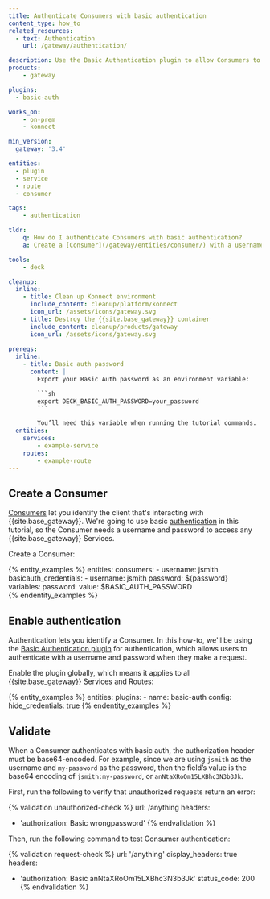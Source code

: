 ```yaml
---
title: Authenticate Consumers with basic authentication
content_type: how_to
related_resources:
  - text: Authentication
    url: /gateway/authentication/

description: Use the Basic Authentication plugin to allow Consumers to authenticate with a username and password.
products:
    - gateway

plugins:
  - basic-auth

works_on:
    - on-prem
    - konnect

min_version:
  gateway: '3.4'

entities: 
  - plugin
  - service
  - route
  - consumer

tags:
    - authentication

tldr:
    q: How do I authenticate Consumers with basic authentication?
    a: Create a [Consumer](/gateway/entities/consumer/) with a username and password in the `basicauth_credentials` configuration. Enable the [Basic Authentication plugin](/plugins/basic-auth/) globally, and authenticate with the base64-encoded Consumer credentials.

tools:
    - deck

cleanup:
  inline:
    - title: Clean up Konnect environment
      include_content: cleanup/platform/konnect
      icon_url: /assets/icons/gateway.svg
    - title: Destroy the {{site.base_gateway}} container
      include_content: cleanup/products/gateway
      icon_url: /assets/icons/gateway.svg
      
prereqs:
  inline:
    - title: Basic auth password
      content: |
        Export your Basic Auth password as an environment variable:

        ```sh
        export DECK_BASIC_AUTH_PASSWORD=your_password
        ```

        You’ll need this variable when running the tutorial commands.
  entities:
    services:
        - example-service
    routes:
        - example-route        
---
```


## Create a Consumer

[Consumers](/gateway/entities/consumer/) let you identify the client that's interacting with {{site.base_gateway}}.
We're going to use basic [authentication](/gateway/authentication/) in this tutorial, so the Consumer needs a username and password to access any {{site.base_gateway}} Services.

Create a Consumer:

{% entity_examples %}
entities:
  consumers:
    - username: jsmith
      basicauth_credentials:
       - username: jsmith
         password: ${password}
variables:
  password:
    value: $BASIC_AUTH_PASSWORD         
{% endentity_examples %}

## Enable authentication

Authentication lets you identify a Consumer. In this how-to, we'll be using the [Basic Authentication plugin](/plugins/basic-auth/) for authentication, which allows users to authenticate with a username and password when they make a request.

Enable the plugin globally, which means it applies to all {{site.base_gateway}} Services and Routes:

{% entity_examples %}
entities:
  plugins:
    - name: basic-auth
      config:
        hide_credentials: true
{% endentity_examples %}

## Validate

When a Consumer authenticates with basic auth, the authorization header must be base64-encoded. For example, since we are using `jsmith` as the username and `my-password` as the password, then the field’s value is the base64 encoding of `jsmith:my-password`, or `anNtaXRoOm15LXBhc3N3b3Jk`.

First, run the following to verify that unauthorized requests return an error:

<!--vale off-->
{% validation unauthorized-check %}
url: /anything
headers:
  - 'authorization: Basic wrongpassword'
{% endvalidation %}
<!--vale on-->

Then, run the following command to test Consumer authentication:

{% validation request-check %}
url: '/anything'
display_headers: true
headers:
  - 'authorization: Basic anNtaXRoOm15LXBhc3N3b3Jk'
status_code: 200
{% endvalidation %}
